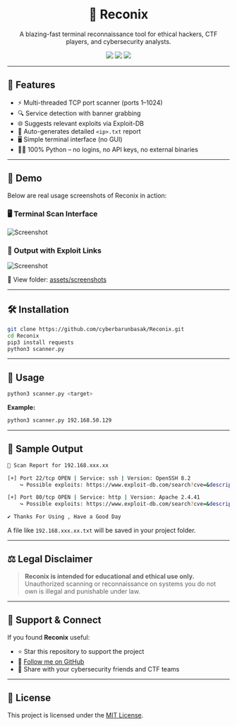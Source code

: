 <h1 align="center">🔎 Reconix</h1>
<p align="center">A blazing-fast terminal reconnaissance tool for ethical hackers, CTF players, and cybersecurity analysts.</p>

<p align="center">
  <img src="https://img.shields.io/badge/Made%20With-Python3-blue?style=flat-square">
  <img src="https://img.shields.io/badge/License-MIT-green?style=flat-square">
  <img src="https://img.shields.io/github/last-commit/cyberbarunbasak/Reconix?style=flat-square">
</p>

---

## 🚀 Features

* ⚡ Multi-threaded TCP port scanner (ports 1–1024)
* 🔍 Service detection with banner grabbing
* 🌐 Suggests relevant exploits via Exploit-DB
* 📜 Auto-generates detailed `<ip>.txt` report
* 🖥️ Simple terminal interface (no GUI)
* 🧑‍💻 100% Python – no logins, no API keys, no external binaries

---

## 📸 Demo

Below are real usage screenshots of Reconix in action:

### 🖥 Terminal Scan Interface

![Screenshot](assets/screenshots/Screenshot%202025-08-02%20101821.png)

### 🧾 Output with Exploit Links

![Screenshot](assets/screenshots/Screenshot%202025-08-02%20102012.png)

📁 View folder: [assets/screenshots](https://github.com/cyberbarunbasak/Reconix/tree/main/assets/screenshots)

---

## 🛠️ Installation

```bash
git clone https://github.com/cyberbarunbasak/Reconix.git
cd Reconix
pip3 install requests
python3 scanner.py
```

---

## 🧪 Usage

```bash
python3 scanner.py <target>
```

**Example:**

```bash
python3 scanner.py 192.168.50.129
```

---

## 📄 Sample Output

```bash
📄 Scan Report for 192.168.xxx.xx

[+] Port 22/tcp OPEN | Service: ssh | Version: OpenSSH 8.2
    ↪ Possible exploits: https://www.exploit-db.com/search?cve=&description=ssh

[+] Port 80/tcp OPEN | Service: http | Version: Apache 2.4.41
    ↪ Possible exploits: https://www.exploit-db.com/search?cve=&description=http

✔ Thanks For Using , Have a Good Day
```

A file like `192.168.xxx.xx.txt` will be saved in your project folder.

---

## ⚖️ Legal Disclaimer

> **Reconix is intended for educational and ethical use only.**
> Unauthorized scanning or reconnaissance on systems you do not own is illegal and punishable under law.

---

## 🙌 Support & Connect

If you found **Reconix** useful:

* ⭐ Star this repository to support the project
* 👤 [Follow me on GitHub](https://github.com/cyberbarunbasak)
* 🔁 Share with your cybersecurity friends and CTF teams

---

## 📄 License

This project is licensed under the [MIT License](https://github.com/cyberbarunbasak/Reconix/blob/main/LICENSE).
